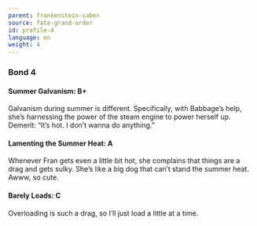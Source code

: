 ```yaml
---
parent: frankenstein-saber
source: fate-grand-order
id: profile-4
language: en
weight: 4
---
```


### Bond 4

#### Summer Galvanism: B+

Galvanism during summer is different.
Specifically, with Babbage’s help, she’s harnessing the power of the steam engine to power herself up.
Demerit: “It’s hot. I don’t wanna do anything.”

#### Lamenting the Summer Heat: A

Whenever Fran gets even a little bit hot, she complains that things are a drag and gets sulky.
She’s like a big dog that can’t stand the summer heat.
Awww, so cute.

#### Barely Loads: C

Overloading is such a drag, so I’ll just load a little at a time.
